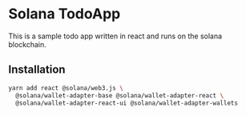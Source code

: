 # Solana TodoApp

This is a sample todo app written in react and runs on the solana blockchain.

## Installation
```sh
yarn add react @solana/web3.js \
  @solana/wallet-adapter-base @solana/wallet-adapter-react \
  @solana/wallet-adapter-react-ui @solana/wallet-adapter-wallets
```
